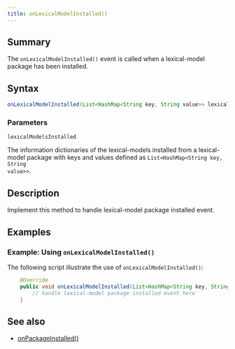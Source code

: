 ```yaml
---
title: onLexicalModelInstalled()
---
```


## Summary
The `onLexicalModelInstalled()` event is called when a lexical-model package has been installed.

## Syntax
```java
onLexicalModelInstalled(List<HashMap<String key, String value>> lexicalModelsInstalled)
```

### Parameters
`lexicalModelsInstalled`

The information dictionaries of the lexical-models installed from a lexical-model package with keys and values defined as <code>List&lt;HashMap&lt;String key, String value&gt;&gt;</code>.</dd>


## Description
Implement this method to handle lexical-model package installed event.

## Examples

### Example: Using `onLexicalModelInstalled()`
The following script illustrate the use of `onLexicalModelInstalled()`:
```java
    @Override
    public void onLexicalModelInstalled(List<HashMap<String key, String value>> lexicalModelsInstalled) {
        // handle lexical-model package installed event here
    }
```

## See also
* [onPackageInstalled()](onPackageInstalled)
